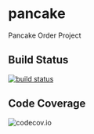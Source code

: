 # pancake
Pancake Order Project

## Build Status
[![build status](https://travis-ci.org/kicsikrumpli/pancake.svg)](https://travis-ci.org/kicsikrumpli/pancake)

## Code Coverage
![codecov.io](https://codecov.io/github/kicsikrumpli/pancake/branch.svg?branch=master)

